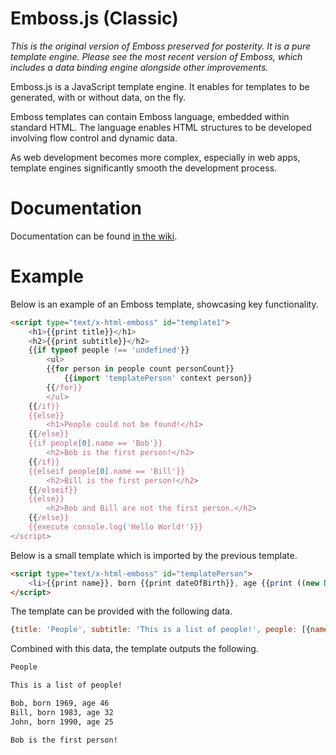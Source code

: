 # Emboss.js (Classic)
*This is the original version of Emboss preserved for posterity. It is a pure template engine. Please see the most recent version of Emboss, which includes a data binding engine alongside other improvements.*

Emboss.js is a JavaScript template engine. It enables for templates to be generated, with or without data, on the fly.

Emboss templates can contain Emboss language, embedded within standard HTML. The language enables HTML structures to be developed involving flow control and dynamic data.

As web development becomes more complex, especially in web apps, template engines significantly smooth the development process.

# Documentation
Documentation can be found [in the wiki](https://github.com/ChrisTalman/Emboss/wiki).

# Example
Below is an example of an Emboss template, showcasing key functionality.

```HTML
<script type="text/x-html-emboss" id="template1">
	<h1>{{print title}}</h1>
	<h2>{{print subtitle}}</h2>
	{{if typeof people !== 'undefined'}}
		<ul>
		{{for person in people count personCount}}
			{{import 'templatePerson' context person}}
		{{/for}}
		</ul>
	{{/if}}
	{{else}}
		<h1>People could not be found!</h1>
	{{/else}}
	{{if people[0].name == 'Bob'}}
		<h2>Bob is the first person!</h2>
	{{/if}}
	{{elseif people[0].name == 'Bill'}}
		<h2>Bill is the first person!</h2>
	{{/elseif}}
	{{else}}
		<h2>Bob and Bill are not the first person.</h2>
	{{/else}}
	{{execute console.log('Hello World!')}}
</script>
```

Below is a small template which is imported by the previous template.

```HTML
<script type="text/x-html-emboss" id="templatePerson">
	<li>{{print name}}, born {{print dateOfBirth}}, age {{print ((new Date(Date.now())).getFullYear() - dateOfBirth)}}</li>
</script>
```

The template can be provided with the following data.

```JavaScript
{title: 'People', subtitle: 'This is a list of people!', people: [{name: 'Bob', dateOfBirth: 1969}, {name: 'Bill', dateOfBirth: 1983}, {name: 'John', dateOfBirth: 1990}]}
```

Combined with this data, the template outputs the following.

```HTML
People

This is a list of people!

Bob, born 1969, age 46
Bill, born 1983, age 32
John, born 1990, age 25

Bob is the first person!
```

